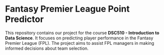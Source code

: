 # Fantasy Premier League Point Predictor

This repository contains our project for the course **DSC510 - Introduction to Data Science**. It focuses on predicting player performance in the Fantasy Premier League (FPL). The project aims to assist FPL managers in making informed decisions about team selection.

